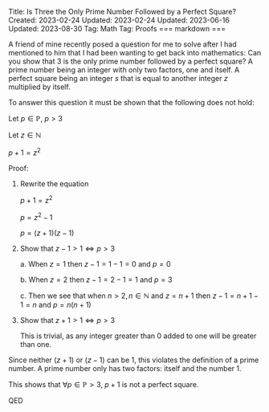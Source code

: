 Title: Is Three the Only Prime Number Followed by a Perfect Square?
Created: 2023-02-24
Updated: 2023-02-24
Updated: 2023-06-16
Updated: 2023-08-30
Tag: Math
Tag: Proofs
=== markdown ===

A friend of mine recently posed a question for me to solve after I had
mentioned to him that I had been wanting to get back into mathematics: Can you
show that 3 is the only prime number followed by a perfect square? A prime
number being an integer with only two factors, one and itself. A perfect square
being an integer $s$ that is equal to another integer $z$ multiplied by itself.

To answer this question it must be shown that the following does not hold:

Let $p \in \mathbb{P}$, $p > 3$

Let $z \in \mathbb{N}$

$p + 1 = z ^ 2$

Proof:

1. Rewrite the equation

	$p + 1 = z^2$

	$p = z^2 - 1$

	$p = (z + 1)(z - 1)$

2. Show that $z - 1 > 1 \iff p > 3$

	a. When $z = 1$ then $z - 1 = 1 - 1 = 0$ and $p = 0$

	b. When $z = 2$ then $z - 1 = 2 - 1 = 1$ and $p = 3$

	c. Then we see that when $n > 2, n \in \mathbb{N}$ and $z = n + 1$ then $z - 1 = n + 1 - 1 = n$ and $p = n(n + 1)$

3. Show that $z + 1 > 1 \iff p > 3$

	This is trivial, as any integer greater than 0 added to one will be greater
	than one.

Since neither $(z + 1)$ or $(z - 1)$ can be $1$, this violates the definition
of a prime number. A prime number only has two factors: itself and the number
$1$.

This shows that $\forall p \in \mathbb{P} > 3$, $p + 1$ is not a perfect square.

QED
